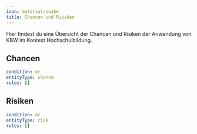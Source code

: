 ```yaml
---
icon: material/snake
title: Chancen und Risiken
---
```


Hier findest du eine Übersicht der Chancen und Risiken der Anwendung von KBW im Kontext Hochschulbildung.

## Chancen

```yaml
condition: or
entityType: chance
rules: []
```

## Risiken

```yaml
condition: or
entityType: risk
rules: []
```
